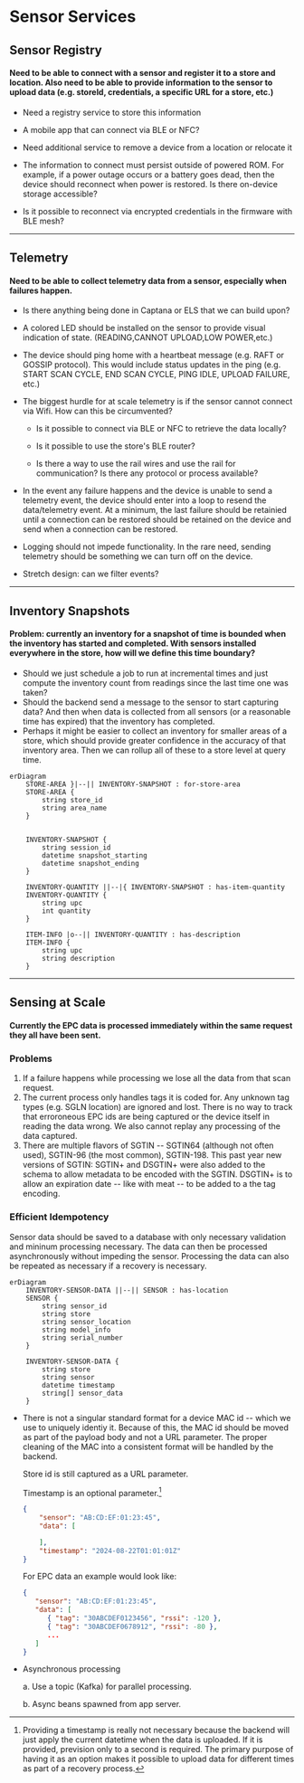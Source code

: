 # Sensor Services

## Sensor Registry

#### Need to be able to connect with a sensor and register it to a store and location. Also need to be able to provide information to the sensor to upload data (e.g. storeId, credentials, a specific URL for a store, etc.)

 - Need a registry service to store this information

 - A mobile app that can connect via BLE or NFC?

 - Need additional service to remove a device from a location or relocate it

 - The information to connect must persist outside of powered ROM. For example, if a power outage occurs or a battery goes dead, then the device should reconnect when power is restored. Is there on-device storage accessible? 

 - Is it possible to reconnect via encrypted credentials in the firmware with BLE mesh?
-----

 ## Telemetry

 #### Need to be able to collect telemetry data from a sensor, especially when failures happen.

 - Is there anything being done in Captana or ELS that we can build upon?

 - A colored LED should be installed on the sensor to provide visual indication of state. (READING,CANNOT UPLOAD,LOW POWER,etc.)
 - The device should ping home with a heartbeat message (e.g. RAFT or GOSSIP protocol). This would include status updates in the ping (e.g. START SCAN CYCLE, END SCAN CYCLE, PING IDLE, UPLOAD FAILURE, etc.)

 - The biggest hurdle for at scale telemetry is if the sensor cannot connect via Wifi. How can this be circumvented? 

    - Is it possible to connect via BLE or NFC to retrieve the data locally?

    - Is it possible to use the store's BLE router?
    
    - Is there a way to use the rail wires and use the rail for communication? Is there any protocol or process available?

 - In the event any failure happens and the device is unable to send a telemetry event, the device should enter into a loop to resend the data/telemetry event. At a minimum, the last failure should be retainied until a connection can be restored should be retained on the device and send when a connection can be restored.

 - Logging should not impede functionality. In the rare need, sending telemetry should be something we can turn off on the device.

 - Stretch design: can we filter events? 

-----

## Inventory Snapshots

#### Problem: currently an inventory for a snapshot of time is bounded when the inventory has started and completed. With sensors installed everywhere in the store, how will we define this time boundary?

- Should we just schedule a job to run at incremental times and just compute the inventory count from readings since the last time one was taken?
- Should the backend send a message to the sensor to start capturing data? And then when data is collected from all sensors (or a reasonable time has expired) that the inventory has completed.
- Perhaps it might be easier to collect an inventory for smaller areas of a store, which should provide greater confidence in the accuracy of that inventory area. Then we can rollup all of these to a store level at query time.

```mermaid
erDiagram
    STORE-AREA }|--|| INVENTORY-SNAPSHOT : for-store-area
    STORE-AREA {
        string store_id
        string area_name
    }
    
    
    INVENTORY-SNAPSHOT {
        string session_id
        datetime snapshot_starting
        datetime snapshot_ending
    }

    INVENTORY-QUANTITY ||--|{ INVENTORY-SNAPSHOT : has-item-quantity
    INVENTORY-QUANTITY {
        string upc
        int quantity
    }
    
    ITEM-INFO |o--|| INVENTORY-QUANTITY : has-description
    ITEM-INFO {
        string upc
        string description
    }

```


-----

## Sensing at Scale

#### Currently the EPC data is processed immediately within the same request they all have been sent.

### Problems ###

1. If a failure happens while processing we lose all the data from that scan request.  
2. The current process only handles tags it is coded for. Any unknown tag types (e.g. SGLN location) are ignored and lost. There is no way to track that erroroneous EPC ids are being captured or the device itself in reading the data wrong. We also cannot replay any processing of the data captured. 
3. There are multiple flavors of SGTIN -- SGTIN64 (although not often used), SGTIN-96 (the most common), SGTIN-198. This past year new versions of SGTIN: SGTIN+ and DSGTIN+ were also added to the schema to allow metadata to be encoded with the SGTIN. DSGTIN+ is to allow an expiration date -- like with meat -- to be added to a the tag encoding.

### Efficient Idempotency
Sensor data should be saved to a database with only necessary validation and mininum processing necessary. The data can then be processed asynchronously without impeding the sensor. Processing the data can also be repeated as necessary if a recovery is necessary.


```mermaid
erDiagram
    INVENTORY-SENSOR-DATA ||--|| SENSOR : has-location
    SENSOR {
        string sensor_id
        string store
        string sensor_location
        string model_info
        string serial_number
    }
      
    INVENTORY-SENSOR-DATA {
        string store
        string sensor
        datetime timestamp
        string[] sensor_data
    }

```

- There is not a singular standard format for a device MAC id -- which we use to uniquely identiy it. Because of this, the MAC id should be moved as part of the payload body and not a URL parameter. The proper cleaning of the MAC into a consistent format will be handled by the backend. 

    Store id is still captured as a URL parameter.

    Timestamp is an optional parameter.[^timestamp]
    
    ```json
    { 
        "sensor": "AB:CD:EF:01:23:45",
        "data": [

        ],
        "timestamp": "2024-08-22T01:01:01Z"
    }
    ```

    For EPC data an example would look like:

    ```json
    {
       "sensor": "AB:CD:EF:01:23:45",
       "data": [
          { "tag": "30ABCDEF0123456", "rssi": -120 },
          { "tag": "30ABCDEF0678912", "rssi": -80 },
          ...
       ] 
    }
    ```

[^timestamp]: Providing a timestamp is really not necessary because the backend will just apply the current datetime when the data is uploaded. If it is provided, prevision only to a second is required. The primary purpose of having it as an option makes it possible to upload data for different times as part of a recovery process.

- Asynchronous processing

  a. Use a topic (Kafka) for parallel processing.
  
  b. Async beans spawned from app server.



